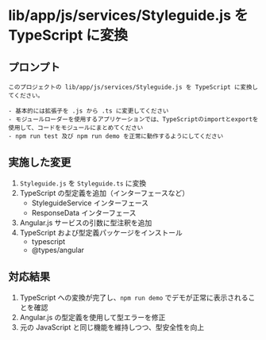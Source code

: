 # lib/app/js/services/Styleguide.js を TypeScript に変換

## プロンプト

```
このプロジェクトの lib/app/js/services/Styleguide.js を TypeScript に変換してください。

- 基本的には拡張子を .js から .ts に変更してください
- モジュールローダーを使用するアプリケーションでは、TypeScriptのimportとexportを使用して、コードをモジュールにまとめてください
- npm run test 及び npm run demo を正常に動作するようにしてください
```

## 実施した変更

1. `Styleguide.js` を `Styleguide.ts` に変換
2. TypeScript の型定義を追加（インターフェースなど）
   - StyleguideService インターフェース
   - ResponseData インターフェース 
3. Angular.js サービスの引数に型注釈を追加
4. TypeScript および型定義パッケージをインストール
   - typescript
   - @types/angular

## 対応結果

1. TypeScript への変換が完了し、`npm run demo` でデモが正常に表示されることを確認
2. Angular.js の型定義を使用して型エラーを修正
3. 元の JavaScript と同じ機能を維持しつつ、型安全性を向上
